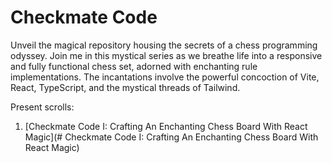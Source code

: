 # Checkmate Code

Unveil the magical repository housing the secrets of a chess programming odyssey. Join me in this mystical series as we breathe life into a responsive and fully functional chess set, adorned with enchanting rule implementations. The incantations involve the powerful concoction of Vite, React, TypeScript, and the mystical threads of Tailwind.

Present scrolls:
1. [Checkmate Code I: Crafting An Enchanting Chess Board With React Magic](# Checkmate Code I: Crafting An Enchanting Chess Board With React Magic)
